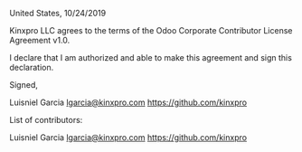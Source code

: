 United States, 10/24/2019

Kinxpro LLC agrees to the terms of the Odoo Corporate Contributor License
Agreement v1.0.

I declare that I am authorized and able to make this agreement and sign this
declaration.

Signed,

Luisniel Garcia lgarcia@kinxpro.com https://github.com/kinxpro

List of contributors:

Luisniel Garcia lgarcia@kinxpro.com https://github.com/kinxpro
